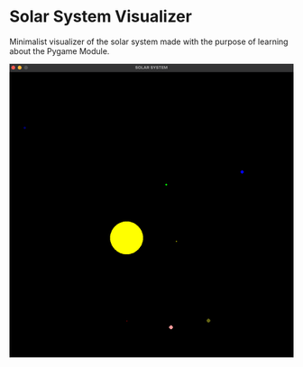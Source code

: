 # Solar System Visualizer
Minimalist visualizer of the solar system made with the purpose of learning about the Pygame Module.

![Screenshot](/assets/Screenshot.png)